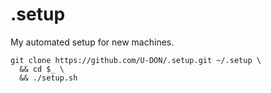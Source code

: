 # .setup

My automated setup for new machines. 

``` shell
git clone https://github.com/U-DON/.setup.git ~/.setup \
  && cd $_ \
  && ./setup.sh
```

